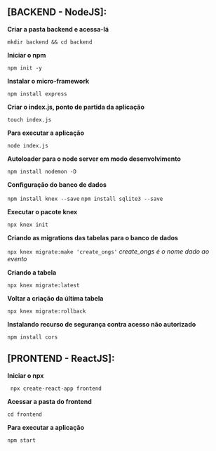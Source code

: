## [BACKEND - NodeJS]:

__Criar a pasta backend e acessa-lá__

``` mkdir backend && cd backend ```

__Iniciar o npm__

``` npm init -y ```

__Instalar o micro-framework__

``` npm install express ```

__Criar o index.js, ponto de partida da aplicação__

``` touch index.js ```

__Para executar a aplicação__

``` node index.js ```

__Autoloader para o node server em modo desenvolvimento__

``` npm install nodemon -D ```

__Configuração do banco de dados__

``` npm install knex --save ```
``` npm install sqlite3 --save ```

__Executar o pacote knex__

``` npx knex init ```

__Criando as migrations das tabelas para o banco de dados__

``` npx knex migrate:make 'create_ongs' ``` _*create_ongs é o nome dado ao evento*_

__Criando a tabela__

``` npx knex migrate:latest ```

__Voltar a criação da última tabela__

``` npx knex migrate:rollback ```

__Instalando recurso de segurança contra acesso não autorizado__

``` npm install cors ```

## [PRONTEND - ReactJS]:

__Iniciar o npx__

``` npx create-react-app frontend```

__Acessar a pasta do frontend__

``` cd frontend ```

__Para executar a aplicação__

``` npm start ```
